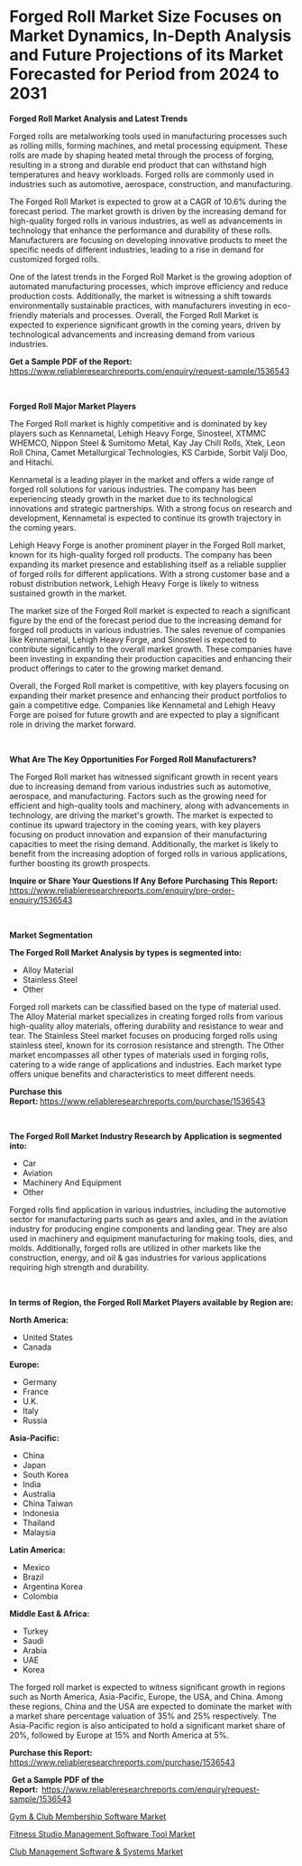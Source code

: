 <p><h1>Forged Roll Market Size Focuses on Market Dynamics, In-Depth Analysis and Future Projections of its Market Forecasted for Period from 2024 to 2031</h1></p><p><strong>Forged Roll Market Analysis and Latest Trends</strong></p>
<p><p>Forged rolls are metalworking tools used in manufacturing processes such as rolling mills, forming machines, and metal processing equipment. These rolls are made by shaping heated metal through the process of forging, resulting in a strong and durable end product that can withstand high temperatures and heavy workloads. Forged rolls are commonly used in industries such as automotive, aerospace, construction, and manufacturing.</p><p>The Forged Roll Market is expected to grow at a CAGR of 10.6% during the forecast period. The market growth is driven by the increasing demand for high-quality forged rolls in various industries, as well as advancements in technology that enhance the performance and durability of these rolls. Manufacturers are focusing on developing innovative products to meet the specific needs of different industries, leading to a rise in demand for customized forged rolls.</p><p>One of the latest trends in the Forged Roll Market is the growing adoption of automated manufacturing processes, which improve efficiency and reduce production costs. Additionally, the market is witnessing a shift towards environmentally sustainable practices, with manufacturers investing in eco-friendly materials and processes. Overall, the Forged Roll Market is expected to experience significant growth in the coming years, driven by technological advancements and increasing demand from various industries.</p></p>
<p><strong>Get a Sample PDF of the Report:&nbsp;</strong> <a href="https://www.reliableresearchreports.com/enquiry/request-sample/1536543">https://www.reliableresearchreports.com/enquiry/request-sample/1536543</a></p>
<p>&nbsp;</p>
<p><strong>Forged Roll Major Market Players</strong></p>
<p><p>The Forged Roll market is highly competitive and is dominated by key players such as Kennametal, Lehigh Heavy Forge, Sinosteel, XTMMC WHEMCO, Nippon Steel & Sumitomo Metal, Kay Jay Chill Rolls, Xtek, Leon Roll China, Camet Metallurgical Technologies, KS Carbide, Sorbit Valji Doo, and Hitachi.</p><p>Kennametal is a leading player in the market and offers a wide range of forged roll solutions for various industries. The company has been experiencing steady growth in the market due to its technological innovations and strategic partnerships. With a strong focus on research and development, Kennametal is expected to continue its growth trajectory in the coming years.</p><p>Lehigh Heavy Forge is another prominent player in the Forged Roll market, known for its high-quality forged roll products. The company has been expanding its market presence and establishing itself as a reliable supplier of forged rolls for different applications. With a strong customer base and a robust distribution network, Lehigh Heavy Forge is likely to witness sustained growth in the market.</p><p>The market size of the Forged Roll market is expected to reach a significant figure by the end of the forecast period due to the increasing demand for forged roll products in various industries. The sales revenue of companies like Kennametal, Lehigh Heavy Forge, and Sinosteel is expected to contribute significantly to the overall market growth. These companies have been investing in expanding their production capacities and enhancing their product offerings to cater to the growing market demand.</p><p>Overall, the Forged Roll market is competitive, with key players focusing on expanding their market presence and enhancing their product portfolios to gain a competitive edge. Companies like Kennametal and Lehigh Heavy Forge are poised for future growth and are expected to play a significant role in driving the market forward.</p></p>
<p>&nbsp;</p>
<p><strong>What Are The Key Opportunities For Forged Roll Manufacturers?</strong></p>
<p><p>The Forged Roll market has witnessed significant growth in recent years due to increasing demand from various industries such as automotive, aerospace, and manufacturing. Factors such as the growing need for efficient and high-quality tools and machinery, along with advancements in technology, are driving the market's growth. The market is expected to continue its upward trajectory in the coming years, with key players focusing on product innovation and expansion of their manufacturing capacities to meet the rising demand. Additionally, the market is likely to benefit from the increasing adoption of forged rolls in various applications, further boosting its growth prospects.</p></p>
<p><strong>Inquire or Share Your Questions If Any Before Purchasing This Report:</strong> <a href="https://www.reliableresearchreports.com/enquiry/pre-order-enquiry/1536543">https://www.reliableresearchreports.com/enquiry/pre-order-enquiry/1536543</a></p>
<p>&nbsp;</p>
<p><strong>Market Segmentation</strong></p>
<p><strong>The Forged Roll Market Analysis by types is segmented into:</strong></p>
<p><ul><li>Alloy Material</li><li>Stainless Steel</li><li>Other</li></ul></p>
<p><p>Forged roll markets can be classified based on the type of material used. The Alloy Material market specializes in creating forged rolls from various high-quality alloy materials, offering durability and resistance to wear and tear. The Stainless Steel market focuses on producing forged rolls using stainless steel, known for its corrosion resistance and strength. The Other market encompasses all other types of materials used in forging rolls, catering to a wide range of applications and industries. Each market type offers unique benefits and characteristics to meet different needs.</p></p>
<p><strong>Purchase this Report:&nbsp;</strong><a href="https://www.reliableresearchreports.com/purchase/1536543">https://www.reliableresearchreports.com/purchase/1536543</a></p>
<p>&nbsp;</p>
<p><strong>The Forged Roll Market Industry Research by Application is segmented into:</strong></p>
<p><ul><li>Car</li><li>Aviation</li><li>Machinery And Equipment</li><li>Other</li></ul></p>
<p><p>Forged rolls find application in various industries, including the automotive sector for manufacturing parts such as gears and axles, and in the aviation industry for producing engine components and landing gear. They are also used in machinery and equipment manufacturing for making tools, dies, and molds. Additionally, forged rolls are utilized in other markets like the construction, energy, and oil & gas industries for various applications requiring high strength and durability.</p></p>
<p>&nbsp;</p>
<p><strong>In terms of Region, the Forged Roll Market Players available by Region are:</strong></p>
<p>
    <p> <strong> North America: </strong>
        <ul>
            <li>United States</li>
            <li>Canada</li>
        </ul>
        </p> 
    <p> <strong> Europe: </strong>
        <ul>
            <li>Germany</li>
            <li>France</li>
            <li>U.K.</li>
            <li>Italy</li>
            <li>Russia</li>
        </ul>
        </p> 
    <p> <strong> Asia-Pacific: </strong>
        <ul>
            <li>China</li>
            <li>Japan</li>
            <li>South Korea</li>
            <li>India</li>
            <li>Australia</li>
            <li>China Taiwan</li>
            <li>Indonesia</li>
            <li>Thailand</li>
            <li>Malaysia</li>
        </ul>
        </p> 
    <p> <strong> Latin America: </strong>
        <ul>
            <li>Mexico</li>
            <li>Brazil</li>
            <li>Argentina Korea</li>
            <li>Colombia</li>
        </ul>
        </p> 
    <p> <strong> Middle East & Africa: </strong>
        <ul>
            <li>Turkey</li>
            <li>Saudi</li>
            <li>Arabia</li>
            <li>UAE</li>
            <li>Korea</li>
        </ul>
    </p>
    </p>
<p><p>The forged roll market is expected to witness significant growth in regions such as North America, Asia-Pacific, Europe, the USA, and China. Among these regions, China and the USA are expected to dominate the market with a market share percentage valuation of 35% and 25% respectively. The Asia-Pacific region is also anticipated to hold a significant market share of 20%, followed by Europe at 15% and North America at 5%.</p></p>
<p><strong>Purchase this Report: </strong><a href="https://www.reliableresearchreports.com/purchase/1536543">https://www.reliableresearchreports.com/purchase/1536543</a></p>
<p>&nbsp;<strong>Get a Sample PDF of the Report:&nbsp;&nbsp;</strong><a href="https://www.reliableresearchreports.com/enquiry/request-sample/1536543">https://www.reliableresearchreports.com/enquiry/request-sample/1536543</a></p>
<p><strong></strong></p>
<p><p><a href="https://view.publitas.com/reportprime-1/gym-club-membership-software-market-size-and-examines-its-market-scope-with-a-primary-focus-on-growth-opportunities-and-forecasted-trends-spanning-from-2023-to-2030/">Gym & Club Membership Software Market</a></p><p><a href="https://view.publitas.com/reportprime-1/fitness-studio-management-software-tool-market-challenges-opportunities-and-growth-drivers-and-major-market-players-forecasted-for-period-from-2023-2030/">Fitness Studio Management Software Tool Market</a></p><p><a href="https://view.publitas.com/reportprime-1/club-management-software-systems-market-research-report-reveals-the-latest-trends-and-opportunities-of-this-market-for-period-from-2023-2030/">Club Management Software & Systems Market</a></p></p>